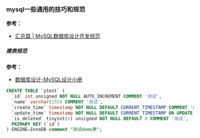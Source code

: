 ### mysql一些通用的技巧和规范

**参考：**

- [汇总篇 | MySQL数据库设计开发规范](https://mp.weixin.qq.com/s/ktAtb5S9ktQ8k2C9sRiAXA) 

##### 建表规范

**参考：**

- [数据库设计-MySQL设计小册](https://juejin.cn/post/7147537194088366093) 

```sql
CREATE TABLE `ytest` (
  `id` int unsigned NOT NULL AUTO_INCREMENT COMMENT '测试',
  `name` varchar(255) COMMENT '测试',
  `create_time` timestamp NOT NULL DEFAULT CURRENT_TIMESTAMP COMMENT '创建时间',
  `update_time` timestamp NOT NULL DEFAULT CURRENT_TIMESTAMP ON UPDATE CURRENT_TIMESTAMP  COMMENT '更新时间',
  `is_deleted` tinyint(1) unsigned NOT NULL DEFAULT 0 COMMENT '测试', 
  PRIMARY KEY (`id`)
) ENGINE=InnoDB comment "测试demo表";
```



